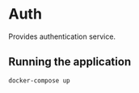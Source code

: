 Auth
====

Provides authentication service.

Running the application
-----------------------

```
docker-compose up
```
